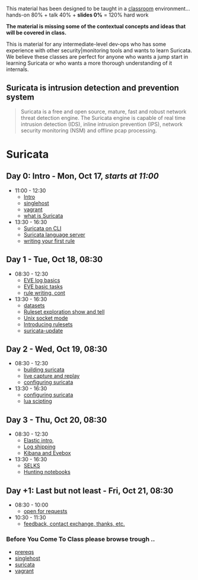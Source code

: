 
This material has been designed to be taught in a [classroom](https://ccdcoe.org/training/cyber-defence-monitoring-course-rule-based-threat-detection/) environment... hands-on 80% + talk 40% + **slides 0%** = 120% hard work 

**The material is missing some of the contextual concepts and ideas that will be covered in class.**

This is material for any intermediate-level dev-ops who has some experience with other security|monitoring tools and wants to learn Suricata. We believe these classes are perfect for anyone who wants a jump start in learning Suricata or who wants a more thorough understanding of it internals.

## Suricata is intrusion detection and prevention system

> Suricata is a free and open source, mature, fast and robust network threat detection engine. The Suricata engine is capable of real time intrusion detection (IDS), inline intrusion prevention (IPS), network security monitoring (NSM) and offline pcap processing.

# Suricata 

## Day 0: Intro - Mon, Oct 17, *starts at 11:00*

 * 11:00 - 12:30
   * [Intro](/common/day_intro.md)
   * [singlehost](/singlehost)
   * [vagrant](/Suricata/vagrant)
   * [what is Suricata](/Suricata/intro)
 * 13:30 - 16:30
   * [Suricata on CLI](/Suricata/intro)
   * [Suricata language server](https://www.stamus-networks.com/blog/suricata-language-server)
   * [writing your first rule](/Suricata/intro#writing-your-first-rule)

## Day 1 - Tue, Oct 18, 08:30
 * 08:30 - 12:30
   * [EVE log basics](/Suricata/eve)
   * [EVE basic tasks](/Suricata/eve#tasks)
   * [rule writing, cont](/Suricata/rules)
 * 13:30 - 16:30
   * [datasets](/Suricata/datasets)
   * [Ruleset exploration show and tell](/Suricata/rulesets#show-and-tell)
   * [Unix socket mode](/Suricata/unix-socket)
   * [Introducing rulesets](/Suricata/rulesets)
   * [suricata-update](/Suricata/suricata-update)

## Day 2 - Wed, Oct 19, 08:30
 * 08:30 - 12:30
   * [building suricata](/Suricata/build)
   * [live capture and replay](/Suricata/live)
   * [configuring suricata](/Suricata/config)
 * 13:30 - 16:30
   * [configuring suricata](/Suricata/config)
   * [lua scipting](/Suricata/lua)

## Day 3 - Thu, Oct 20, 08:30
 * 08:30 - 12:30
   * [Elastic intro](/Suricata/elastic), 
   * [Log shipping](/Suricata/elastic-log-shipping)
   * [Kibana and Evebox](/Suricata/frontend)
 * 13:30 - 16:30
   * [SELKS](/Suricata/selks)
   * [Hunting notebooks](/Suricata/selks#suricata-analytics)

## Day +1: Last but not least - Fri, Oct 21, 08:30
 * 08:30 - 10:00
   * [open for requests](/Suricata)
 * 10:30 - 11:30
   * [feedback, contact exchange, thanks, etc.](/common/Closing.md)

### Before You Come To Class please browse trough ..

 * [prereqs](https://github.com/ccdcoe/CDMCS/tree/master/prerequisites)
 * [singlehost](https://github.com/ccdcoe/CDMCS/tree/master/singlehost)
 * [suricata](https://suricata.readthedocs.io/en/latest/)
 * [vagrant](https://github.com/ccdcoe/CDMCS/tree/master/common/vagrant)
